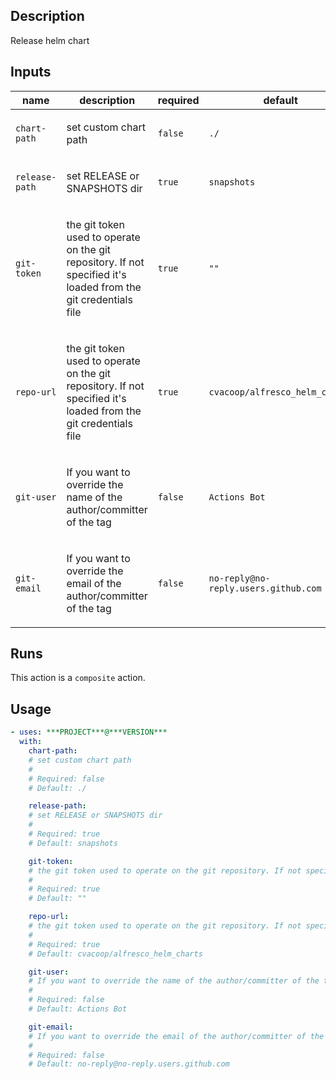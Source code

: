 ## Description

Release helm chart

## Inputs

| name | description | required | default |
| --- | --- | --- | --- |
| `chart-path` | <p>set custom chart path</p> | `false` | `./` |
| `release-path` | <p>set RELEASE or SNAPSHOTS dir</p> | `true` | `snapshots` |
| `git-token` | <p>the git token used to operate on the git repository. If not specified it's loaded from the git credentials file</p> | `true` | `""` |
| `repo-url` | <p>the git token used to operate on the git repository. If not specified it's loaded from the git credentials file</p> | `true` | `cvacoop/alfresco_helm_charts` |
| `git-user` | <p>If you want to override the name of the author/committer of the tag</p> | `false` | `Actions Bot` |
| `git-email` | <p>If you want to override the email of the author/committer of the tag</p> | `false` | `no-reply@no-reply.users.github.com` |


## Runs

This action is a `composite` action.

## Usage

```yaml
- uses: ***PROJECT***@***VERSION***
  with:
    chart-path:
    # set custom chart path
    #
    # Required: false
    # Default: ./

    release-path:
    # set RELEASE or SNAPSHOTS dir
    #
    # Required: true
    # Default: snapshots

    git-token:
    # the git token used to operate on the git repository. If not specified it's loaded from the git credentials file
    #
    # Required: true
    # Default: ""

    repo-url:
    # the git token used to operate on the git repository. If not specified it's loaded from the git credentials file
    #
    # Required: true
    # Default: cvacoop/alfresco_helm_charts

    git-user:
    # If you want to override the name of the author/committer of the tag
    #
    # Required: false
    # Default: Actions Bot

    git-email:
    # If you want to override the email of the author/committer of the tag
    #
    # Required: false
    # Default: no-reply@no-reply.users.github.com
```




